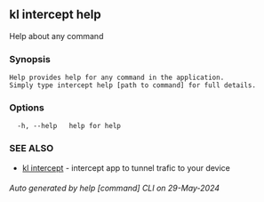 ## kl intercept help

Help about any command

### Synopsis

```
Help provides help for any command in the application.
Simply type intercept help [path to command] for full details.
```

### Options

```
  -h, --help   help for help
```

### SEE ALSO

* [kl intercept](kl_intercept.md)  - intercept app to tunnel trafic to your device

###### Auto generated by help [command] CLI on 29-May-2024
